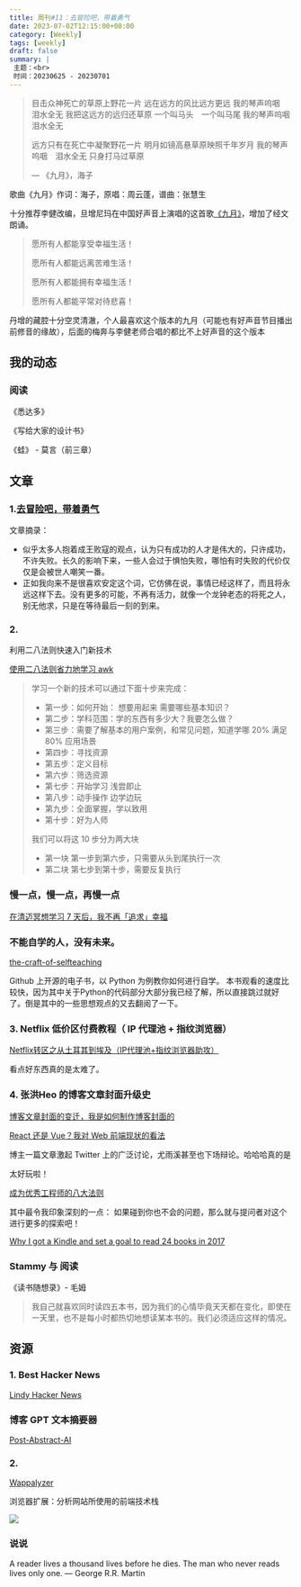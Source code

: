 ```yaml
---
title: 周刊#11：去冒险吧，带着勇气
date: 2023-07-02T12:15:00+08:00
category: [Weekly]
tags: [weekly]
draft: false
summary: |
 主题：<br>
 时间：20230625 - 20230701
---
```


> 目击众神死亡的草原上野花一片
> 远在远方的风比远方更远
> 我的琴声呜咽　泪水全无
> 我把这远方的远归还草原
> 一个叫马头　一个叫马尾
> 我的琴声呜咽　泪水全无
>
> 
>
> 远方只有在死亡中凝聚野花一片
> 明月如镜高悬草原映照千年岁月
> 我的琴声呜咽　泪水全无
> 只身打马过草原
>
> — 《九月》，海子



歌曲《九月》作词：海子，原唱：周云蓬，谱曲：张慧生

十分推荐李健改编，旦增尼玛在中国好声音上演唱的这首歌[《九月》](https://www.youtube.com/watch?v=YDdhLV6EeJs)，增加了经文朗诵。



>愿所有人都能享受幸福生活！
>
>愿所有人都能远离苦难生活！
>
>愿所有人都能拥有幸福生活！
>
>愿所有人都能平常对待悲喜！



丹增的藏腔十分空灵清澈，个人最喜欢这个版本的九月（可能也有好声音节目播出前修音的缘故），后面的梅奔与李健老师合唱的都比不上好声音的这个版本



## 我的动态

### 阅读

《悉达多》

《写给大家的设计书》

《蛙》 - 莫言（前三章）

## 文章

### 1.[去冒险吧，带着勇气](https://subnooc.com/posts/take-risks-with-courage)

文章摘录：

- 似乎太多人抱着成王败寇的观点，认为只有成功的人才是伟大的，只许成功，不许失败。长久的影响下来，一些人会过于惧怕失败，哪怕有时失败的代价仅仅是会被世人嘲笑一番。
- 正如我向来不是很喜欢安定这个词，它仿佛在说，事情已经这样了，而且将永远这样下去。没有更多的可能，不再有活力，就像一个龙钟老态的将死之人，别无他求，只是在等待最后一刻的到来。

### 2.

利用二八法则快速入门新技术

[使用二八法则省力地学习 awk](https://vim0.com/post/awk/)



>学习一个新的技术可以通过下面十步来完成：
>
>- 第一步：如何开始： 想要用起来 需要哪些基本知识？
>- 第二步：学科范围：学的东西有多少大？我要怎么做？
>- 第三步：需要了解基本的用户案例，和常见问题，知道学哪 20% 满足 80% 应用场景
>- 第四步：寻找资源
>- 第五步：定义目标
>- 第六步：筛选资源
>- 第七步：开始学习 浅尝即止
>- 第八步：动手操作 边学边玩
>- 第九步：全面掌握，学以致用
>- 第十步：好为人师
>
>我们可以将这 10 步分为两大块
>
>- 第一块 第一步到第六步，只需要从头到尾执行一次
>- 第二块 第七步到第十步，需要反复执行





### 慢一点，慢一点，再慢一点

[在清迈冥想学习 7 天后，我不再「追求」幸福](https://lutaonan.com/blog/7-days-meditation/)

### 不能自学的人，没有未来。

[the-craft-of-selfteaching](https://github.com/selfteaching/the-craft-of-selfteaching/tree/master#the-craft-of-selfteaching)

Github 上开源的电子书，以 Python 为例教你如何进行自学。 本书观看的速度比较快，因为其中关于Python的代码部分大部分我已经了解，所以直接跳过就好了。倒是其中的一些思想观点的又去翻阅了一下。

### 3. Netflix 低价区付费教程（ IP 代理池 + 指纹浏览器）

[Netflix转区之从土耳其到埃及（IP代理池+指纹浏览器助攻）](https://www.typemylife.com/change-netflix-region-from-turkey-to-egypt/)

看点好东西真的是太难了。

### 4. 张洪Heo 的博客文章封面升级史

[博客文章封面的变迁，我是如何制作博客封面的](https://blog.zhheo.com/p/463d306b.html)



[React 还是 Vue？我对 Web 前端现状的看法](https://cali.so/blog/react-or-vue-my-take-on-web-dev)

博主一篇文章激起 Twitter 上的广泛讨论，尤雨溪甚至也下场辩论。哈哈哈真的是

太好玩啦！

[成为优秀工程师的八大法则](https://cali.so/blog/8-laws-to-a-successful-engineer)

其中最令我印象深刻的一点： 如果碰到你也不会的问题，那么就与提问者对这个进行更多的探索吧！



[Why I got a Kindle and set a goal to read 24 books in 2017](https://paulstamatiou.com/reading-more-kindle-oasis/)

### Stammy 与 阅读

《读书随想录》- 毛姆



> 我自己就喜欢同时读四五本书，因为我们的心情毕竟天天都在变化，即使在一天里，也不是每小时都热切地想读某本书的。我们必须适应这样的情况。

## 资源

### 1. Best Hacker News

[Lindy Hacker News](https://hn.lindylearn.io) 

### 博客 GPT 文本摘要器

[Post-Abstract-AI](https://github.com/zhheo/Post-Abstract-AI) 

### 2.

[Wappalyzer](https://www.wappalyzer.com/)

浏览器扩展：分析网站所使用的前端技术栈

<img src="https://raw.githubusercontent.com/huyixi/Pics/main/20230702122010.png"/>



### 说说

A reader lives a thousand lives before he dies. The man who never reads lives only one.  — George R.R. Martin
